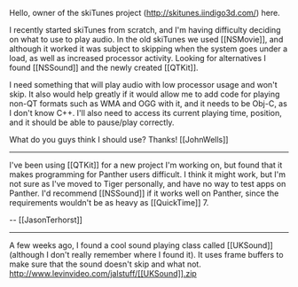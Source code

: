 

Hello, owner of the skiTunes project (http://skitunes.iindigo3d.com/) here.

I recently started skiTunes from scratch, and I'm having difficulty deciding on what to use to play audio. In the old skiTunes we used [[NSMovie]], and although it worked it was subject to skipping when the system goes under a load, as well as increased processor activity. Looking for alternatives I found [[NSSound]] and the newly created [[QTKit]].

I need something that will play audio with low processor usage and won't skip. It also would help greatly if it would allow me to  add code for playing non-QT formats such as WMA and OGG with it, and it needs to be Obj-C, as I don't know C++. I'll also need to access its current playing time, position, and it should be able to pause/play correctly.

What do you guys think I should use? Thanks!
[[JohnWells]]

----

I've been using [[QTKit]] for a new project I'm working on, but found that it makes programming for Panther users difficult. I think it might work, but I'm not sure as I've moved to Tiger personally, and have no way to test apps on Panther. I'd recommend [[NSSound]] if it works well on Panther, since the requirements wouldn't be as heavy as [[QuickTime]] 7.

-- [[JasonTerhorst]]

----

A few weeks ago, I found a cool sound playing class called [[UKSound]] (although I don't really remember where I found it).  It uses frame buffers to make sure that the sound doesn't skip and what not.  http://www.levinvideo.com/jalstuff/[[UKSound]].zip